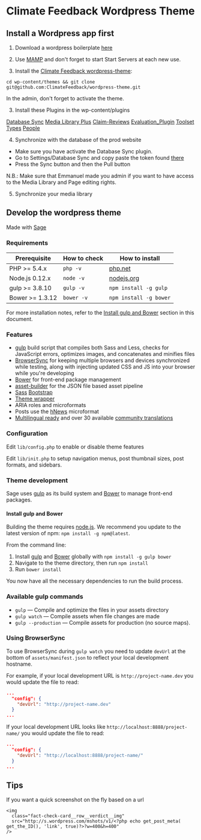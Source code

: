 # Climate Feedback Wordpress Theme

## Install a Wordpress app first

1. Download a wordpress boilerplate [here](https://wordpress.org/)

2. Use [MAMP](https://www.mamp.info/en/) and don't forget to start Start Servers at each new use.

3. Install the [Climate Feedback wordpress-theme](https://github.com/ClimateFeedback/wordpress-theme):

```
cd wp-content/themes && git clone git@github.com:ClimateFeedback/wordpress-theme.git
```

In the admin, don't forget to activate the theme.

3. Install these Plugins in the wp-content/plugins

  [Database Sync](https://wordpress.org/plugins/database-sync/developers/)
  [Media Library Plus](https://wordpress.org/plugins/media-library-plus/)
  [Claim-Reviews](https://github.com/ClimateFeedback/Claim-Reviews)
  [Evaluation_Plugin](https://github.com/ClimateFeedback/Evaluation_Plugin)
  [Toolset Types](https://wordpress.org/plugins/types/)
  [People](https://github.com/ClimateFeedback/people)

4. Synchronize with the database of the prod website

  - Make sure you have activate the Database Sync plugin.
  - Go to Settings/Database Sync and copy paste the token found [there](http://climatefeedback.org/wp-admin/tools.php?page=dbs_options)
  - Press the Sync button and then the Pull button

N.B.: Make sure that Emmanuel made you admin if you want to have access to the Media Library and Page editing rights.

5. Synchronize your media library

## Develop the wordpress theme

Made with [Sage](https://roots.io/sage/)

### Requirements

| Prerequisite    | How to check | How to install
| --------------- | ------------ | ------------- |
| PHP >= 5.4.x    | `php -v`     | [php.net](http://php.net/manual/en/install.php) |
| Node.js 0.12.x  | `node -v`    | [nodejs.org](http://nodejs.org/) |
| gulp >= 3.8.10  | `gulp -v`    | `npm install -g gulp` |
| Bower >= 1.3.12 | `bower -v`   | `npm install -g bower` |

For more installation notes, refer to the [Install gulp and Bower](#install-gulp-and-bower) section in this document.

### Features

* [gulp](http://gulpjs.com/) build script that compiles both Sass and Less, checks for JavaScript errors, optimizes images, and concatenates and minifies files
* [BrowserSync](http://www.browsersync.io/) for keeping multiple browsers and devices synchronized while testing, along with injecting updated CSS and JS into your browser while you're developing
* [Bower](http://bower.io/) for front-end package management
* [asset-builder](https://github.com/austinpray/asset-builder) for the JSON file based asset pipeline
* [Sass](https://github.com/twbs/bootstrap-sass) [Bootstrap](http://getbootstrap.com/)
* [Theme wrapper](https://roots.io/sage/docs/theme-wrapper/)
* ARIA roles and microformats
* Posts use the [hNews](http://microformats.org/wiki/hnews) microformat
* [Multilingual ready](https://roots.io/wpml/) and over 30 available [community translations](https://github.com/roots/sage-translations)

### Configuration

Edit `lib/config.php` to enable or disable theme features

Edit `lib/init.php` to setup navigation menus, post thumbnail sizes, post formats, and sidebars.

### Theme development

Sage uses [gulp](http://gulpjs.com/) as its build system and [Bower](http://bower.io/) to manage front-end packages.

#### Install gulp and Bower

Building the theme requires [node.js](http://nodejs.org/download/). We recommend you update to the latest version of npm: `npm install -g npm@latest`.

From the command line:

1. Install [gulp](http://gulpjs.com) and [Bower](http://bower.io/) globally with `npm install -g gulp bower`
2. Navigate to the theme directory, then run `npm install`
3. Run `bower install`

You now have all the necessary dependencies to run the build process.

### Available gulp commands

* `gulp` — Compile and optimize the files in your assets directory
* `gulp watch` — Compile assets when file changes are made
* `gulp --production` — Compile assets for production (no source maps).

### Using BrowserSync

To use BrowserSync during `gulp watch` you need to update `devUrl` at the bottom of `assets/manifest.json` to reflect your local development hostname.

For example, if your local development URL is `http://project-name.dev` you would update the file to read:
```json
...
  "config": {
    "devUrl": "http://project-name.dev"
  }
...
```
If your local development URL looks like `http://localhost:8888/project-name/` you would update the file to read:
```json
...
  "config": {
    "devUrl": "http://localhost:8888/project-name/"
  }
...
```

## Tips

If you want a quick screenshot on the fly based on a url
```
<img
  class="fact-check-card__row__verdict__img"
  src="http://s.wordpress.com/mshots/v1/<?php echo get_post_meta( get_the_ID(), 'link', true)?>?w=400&h=400"
/>
```
